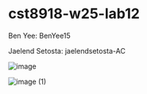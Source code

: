 # cst8918-w25-lab12
Ben Yee: BenYee15

Jaelend Setosta: jaelendsetosta-AC

![image](https://github.com/user-attachments/assets/f148e27b-c394-4ba6-81fa-52f3ba62e142)


![image (1)](https://github.com/user-attachments/assets/358aafd2-77ab-4f7d-abaa-42974ba2ac82)
